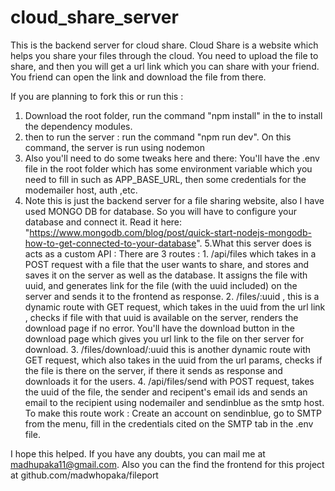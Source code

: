 # cloud_share_server
This is the backend server for cloud share.
Cloud Share is a website which helps you share your files through the cloud. 
You need to upload the file to share, and then you will get a url link which you can share with your friend. 
You friend can open the link and download the file from there. 


If you are planning to fork this or run this : 

1. Download the root folder, run the command "npm install" in the to install the dependency modules. 
2. then to run the server : run the command "npm run dev". On this command, the server is run using nodemon
3. Also you'll need to do some tweaks here and there: 
            You'll have the .env file in the root folder which has some environment variable which you need to fill in such as APP_BASE_URL, then some credentials for the modemailer host, auth ,etc.  
4. Note this is just the backend server for a file sharing website, also I have used MONGO DB for database. So you will have to configure your database and connect it.
Read it here: "https://www.mongodb.com/blog/post/quick-start-nodejs-mongodb-how-to-get-connected-to-your-database".
5.What this server does is acts as a custom API : 
              There are 3 routes : 
              1. /api/files which takes in a POST request with a file that the user wants to share, and stores and saves it on the server as well as the database.
                 It assigns the file with uuid, and generates link for the file (with the uuid included) on the server and sends it to the frontend as response.
              2. /files/:uuid , this is a dynamic route with GET request, which takes in the uuid from the url link , checks if file with that uuid is available on the server, renders the download page if no error. 
                 You'll have the download button in the download page which gives you url link to the file on ther server for download.
              3. /files/download/:uuid this is another dynamic route with GET request, which also takes in the uuid from the url params, checks if the file is there on the server,
                 if there it sends as response and downloads it for the users.
              4. /api/files/send with POST request, takes the uuid of the file, the sender and recipent's email ids and sends an email to the recipient using nodemailer and sendinblue as the smtp host. 
                 To make this route work : Create an account on sendinblue, go to SMTP from the menu, fill in the credentials cited on the SMTP tab in the .env file.

I hope this helped. If you have any doubts, you can mail me at madhupaka11@gmail.com. 
Also you can the find the frontend for this project at github.com/madwhopaka/fileport
              
